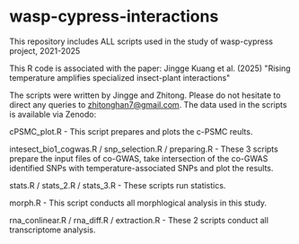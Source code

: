 # wasp-cypress-interactions
This repository includes ALL scripts used in the study of wasp-cypress project, 2021-2025

This R code is associated with the paper: Jingge Kuang et al. (2025) "Rising temperature amplifies specialized insect-plant interactions" 

The scripts were written by Jingge and Zhitong. Please do not hesitate to direct any queries to zhitonghan7@gmail.com. The data used in the scripts is available via Zenodo: 

cPSMC_plot.R - This script prepares and plots the c-PSMC reults.

intesect_bio1_cogwas.R / snp_selection.R / preparing.R - These 3 scripts prepare the input files of co-GWAS, take intersection of the co-GWAS identified SNPs with temperature-associated SNPs and plot the results.

stats.R / stats_2.R / stats_3.R - These scripts run statistics.

morph.R - This script conducts all morphlogical analysis in this study.

rna_conlinear.R / rna_diff.R / extraction.R - These 2 scripts conduct all transcriptome analysis.
